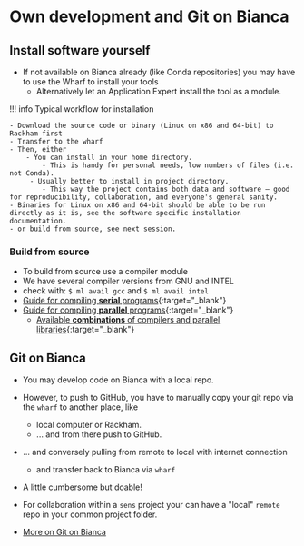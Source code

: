 # Own development and Git on Bianca


## Install software yourself

- If not available on Bianca already (like Conda repositories) you may have to use the Wharf to install your tools
    - Alternatively let an Application Expert install the tool as a module.

!!! info Typical workflow for installation

    - Download the source code or binary (Linux on x86 and 64-bit) to Rackham first
    - Transfer to the wharf
    - Then, either 
        - You can install in your home directory.
            - This is handy for personal needs, low numbers of files (i.e. not Conda).
         - Usually better to install in project directory.
            - This way the project contains both data and software — good for reproducibility, collaboration, and everyone's general sanity.
    - Binaries for Linux on x86 and 64-bit should be able to be run directly as it is, see the software specific installation documentation.
    - or build from source, see next session.
     

### Build from source
- To build from source use a compiler module
- We have several compiler versions from GNU and INTEL
- check with: ``$ ml avail gcc`` and ``$ ml avail intel``
- [Guide for compiling **serial** programs](http://docs.uppmax.uu.se/cluster_guides/compiling_serial/){:target="_blank"}
- [Guide for compiling **parallel** programs](http://docs.uppmax.uu.se/cluster_guides/compiling_parallel/){:target="_blank"}
    - [Available **combinations** of compilers and parallel libraries](http://docs.uppmax.uu.se/cluster_guides/compiling_parallel/#mpi-using-the-openmpi-library){:target="_blank"}
  
## Git on Bianca

- You may develop code on Bianca with a local repo.
- However, to push to GitHub, you have to manually copy your git repo via the ``wharf`` to another place, like
    - local computer or Rackham. 
    - ... and from there push to GitHub. 
- ... and conversely pulling from remote to local with internet connection
    - and transfer back to Bianca via ``wharf``  
- A little cumbersome but doable!

- For collaboration within a ``sens`` project your can have a "local" ``remote`` repo in your common project folder. 
- [More on Git on Bianca](http://docs.uppmax.uu.se/cluster_guides/git_on_bianca/)




